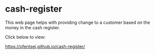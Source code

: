 # cash-register
This web page helps with providing change to a customer based on the money in the cash register.

Click below to view:

https://ofentsej.github.io/cash-register/
